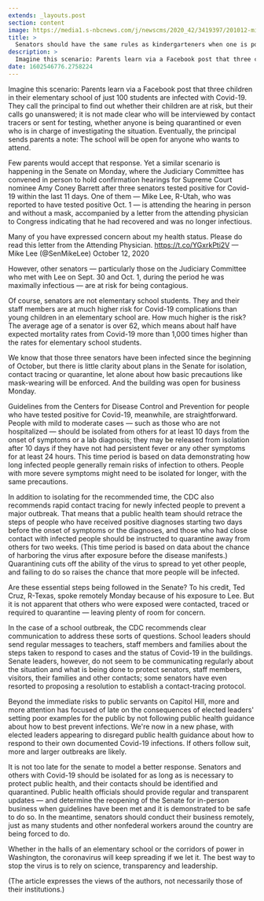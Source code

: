 ```yaml
--- 
extends: _layouts.post 
section: content 
image: https://media1.s-nbcnews.com/j/newscms/2020_42/3419397/201012-mike-lee-jm-1150_ccbb11b5402a18877b48fe812c92972c.nbcnews-fp-1200-630.jpg 
title: > 
  Senators should have the same rules as kindergarteners when one is positive for Covid 
description: > 
  Imagine this scenario: Parents learn via a Facebook post that three children in their elementary school of just 100 students are infected with Covid-19.Of course, senators are not elementary school students.They and their staff members are at much higher risk for Covid-19 complications than young children in an elementary school are.Senators and others with Covid-19 should be isolated for as long as is necessary to protect public health, and their contacts should be identified and quarantined.Whether in the halls of an elementary school or the corridors of power in Washington, the coronavirus will keep spreading if we let it. 
date: 1602546776.2758224 
--- 
```

Imagine this scenario: Parents learn via a Facebook post that three children in their elementary school of just 100 students are infected with Covid-19. They call the principal to find out whether their children are at risk, but their calls go unanswered; it is not made clear who will be interviewed by contact tracers or sent for testing, whether anyone is being quarantined or even who is in charge of investigating the situation. Eventually, the principal sends parents a note: The school will be open for anyone who wants to attend.

Few parents would accept that response. Yet a similar scenario is happening in the Senate on Monday, where the Judiciary Committee has convened in person to hold confirmation hearings for Supreme Court nominee Amy Coney Barrett after three senators tested positive for Covid-19 within the last 11 days. One of them — Mike Lee, R-Utah, who was reported to have tested positive Oct. 1 — is attending the hearing in person and without a mask, accompanied by a letter from the attending physician to Congress indicating that he had recovered and was no longer infectious.

Many of you have expressed concern about my health status. Please do read this letter from the Attending Physician. https://t.co/YGxrkPti2V — Mike Lee (@SenMikeLee) October 12, 2020

However, other senators — particularly those on the Judiciary Committee who met with Lee on Sept. 30 and Oct. 1, during the period he was maximally infectious — are at risk for being contagious.

Of course, senators are not elementary school students. They and their staff members are at much higher risk for Covid-19 complications than young children in an elementary school are. How much higher is the risk? The average age of a senator is over 62, which means about half have expected mortality rates from Covid-19 more than 1,000 times higher than the rates for elementary school students.

We know that those three senators have been infected since the beginning of October, but there is little clarity about plans in the Senate for isolation, contact tracing or quarantine, let alone about how basic precautions like mask-wearing will be enforced. And the building was open for business Monday.

Guidelines from the Centers for Disease Control and Prevention for people who have tested positive for Covid-19, meanwhile, are straightforward. People with mild to moderate cases — such as those who are not hospitalized — should be isolated from others for at least 10 days from the onset of symptoms or a lab diagnosis; they may be released from isolation after 10 days if they have not had persistent fever or any other symptoms for at least 24 hours. This time period is based on data demonstrating how long infected people generally remain risks of infection to others. People with more severe symptoms might need to be isolated for longer, with the same precautions.

In addition to isolating for the recommended time, the CDC also recommends rapid contact tracing for newly infected people to prevent a major outbreak. That means that a public health team should retrace the steps of people who have received positive diagnoses starting two days before the onset of symptoms or the diagnoses, and those who had close contact with infected people should be instructed to quarantine away from others for two weeks. (This time period is based on data about the chance of harboring the virus after exposure before the disease manifests.) Quarantining cuts off the ability of the virus to spread to yet other people, and failing to do so raises the chance that more people will be infected.

Are these essential steps being followed in the Senate? To his credit, Ted Cruz, R-Texas, spoke remotely Monday because of his exposure to Lee. But it is not apparent that others who were exposed were contacted, traced or required to quarantine — leaving plenty of room for concern.

In the case of a school outbreak, the CDC recommends clear communication to address these sorts of questions. School leaders should send regular messages to teachers, staff members and families about the steps taken to respond to cases and the status of Covid-19 in the buildings. Senate leaders, however, do not seem to be communicating regularly about the situation and what is being done to protect senators, staff members, visitors, their families and other contacts; some senators have even resorted to proposing a resolution to establish a contact-tracing protocol.

Beyond the immediate risks to public servants on Capitol Hill, more and more attention has focused of late on the consequences of elected leaders' setting poor examples for the public by not following public health guidance about how to best prevent infections. We're now in a new phase, with elected leaders appearing to disregard public health guidance about how to respond to their own documented Covid-19 infections. If others follow suit, more and larger outbreaks are likely.

It is not too late for the senate to model a better response. Senators and others with Covid-19 should be isolated for as long as is necessary to protect public health, and their contacts should be identified and quarantined. Public health officials should provide regular and transparent updates — and determine the reopening of the Senate for in-person business when guidelines have been met and it is demonstrated to be safe to do so. In the meantime, senators should conduct their business remotely, just as many students and other nonfederal workers around the country are being forced to do.

Whether in the halls of an elementary school or the corridors of power in Washington, the coronavirus will keep spreading if we let it. The best way to stop the virus is to rely on science, transparency and leadership.

(The article expresses the views of the authors, not necessarily those of their institutions.)